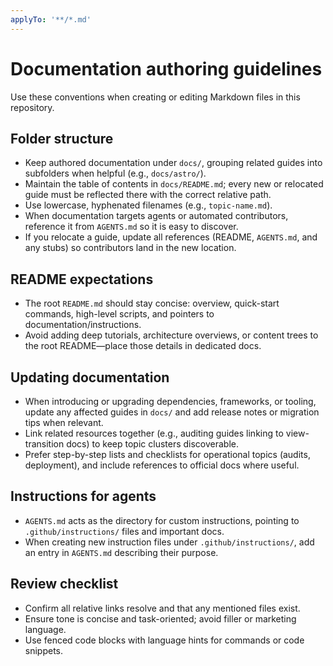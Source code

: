 ```yaml
---
applyTo: '**/*.md'
---
```

# Documentation authoring guidelines

Use these conventions when creating or editing Markdown files in this repository.

## Folder structure

- Keep authored documentation under `docs/`, grouping related guides into subfolders when helpful (e.g., `docs/astro/`).
- Maintain the table of contents in `docs/README.md`; every new or relocated guide must be reflected there with the correct relative path.
- Use lowercase, hyphenated filenames (e.g., `topic-name.md`).
- When documentation targets agents or automated contributors, reference it from `AGENTS.md` so it is easy to discover.
- If you relocate a guide, update all references (README, `AGENTS.md`, and any stubs) so contributors land in the new location.

## README expectations

- The root `README.md` should stay concise: overview, quick-start commands, high-level scripts, and pointers to documentation/instructions.
- Avoid adding deep tutorials, architecture overviews, or content trees to the root README—place those details in dedicated docs.

## Updating documentation

- When introducing or upgrading dependencies, frameworks, or tooling, update any affected guides in `docs/` and add release notes or migration tips when relevant.
- Link related resources together (e.g., auditing guides linking to view-transition docs) to keep topic clusters discoverable.
- Prefer step-by-step lists and checklists for operational topics (audits, deployment), and include references to official docs where useful.

## Instructions for agents

- `AGENTS.md` acts as the directory for custom instructions, pointing to `.github/instructions/` files and important docs.
- When creating new instruction files under `.github/instructions/`, add an entry in `AGENTS.md` describing their purpose.

## Review checklist

- Confirm all relative links resolve and that any mentioned files exist.
- Ensure tone is concise and task-oriented; avoid filler or marketing language.
- Use fenced code blocks with language hints for commands or code snippets.